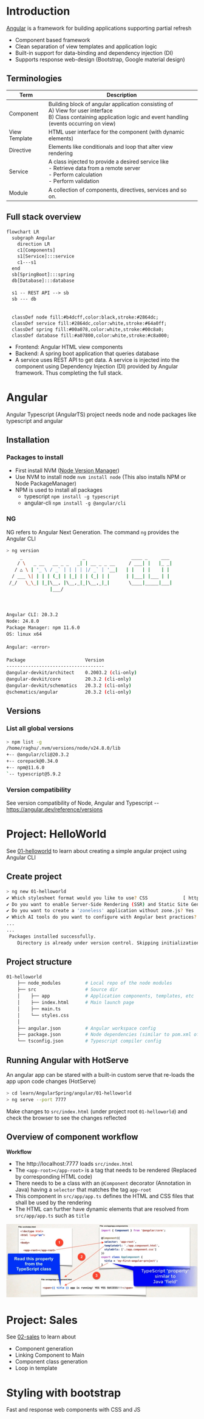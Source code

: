 # Introduction

[Angular](www.angular.io) is a framework for building applications supporting partial refresh

- Component based framework
- Clean separation of view templates and application logic
- Built-in support for data-binding and dependency injection (DI)
- Supports response web-design (Bootstrap, Google material design)

## Terminologies

| Term          | Description                                                  |
| ------------- | ------------------------------------------------------------ |
| Component     | Building block of angular application consisting of<br />A) View for user interface <br />B) Class containing application logic and event handling (events occurring on view) |
| View Template | HTML user interface for the component (with dynamic elements) |
| Directive     | Elements like conditionals and loop that alter view rendering |
| Service       | A class injected to provide a desired service like<br />- Retrieve data from a remote server<br />- Perform calculation<br />- Perform validation |
| Module        | A collection of components, directives, services and so on.  |

## Full stack overview

```mermaid
flowchart LR
  subgraph Angular	
    direction LR
    c1[Components]
    s1[Service]:::service  
    c1---s1
  end    
  sb[SpringBoot]:::spring
  db[Database]:::database
  
  s1 -- REST API --> sb
  sb --- db
  
  
  classDef node fill:#b4dcff,color:black,stroke:#2864dc;
  classDef service fill:#2864dc,color:white,stroke:#64a0ff;
  classDef spring fill:#00a078,color:white,stroke:#00c8a0;
  classDef database fill:#a07800,color:white,stroke:#c8a000;
```

- Frontend: Angular HTML view components 
- Backend: A spring boot application that queries database
- A service uses REST API to get data. A service is injected into the component using Dependency Injection (DI) provided by Angular framework. Thus completing the full stack.

# Angular 

Angular Typescript (AngularTS) project needs node and node packages like typescript and angular

## Installation

### Packages to install

- First install NVM ([Node Version Manager](https://github.com/nvm-sh/nvm))
- Use NVM to install node `nvm install node` (This also installs NPM or Node PackageManager)
- NPM is used to install all packages
  - typescript `npm install -g typescript`
  - angular-cli `npm install -g @angular/cli`

### NG

NG refers to Angular Next Generation. The command `ng` provides the Angular CLI 

```bash
> ng version
     _                      _                 ____ _     ___
    / \   _ __   __ _ _   _| | __ _ _ __     / ___| |   |_ _|
   / △ \ | '_ \ / _` | | | | |/ _` | '__|   | |   | |    | |
  / ___ \| | | | (_| | |_| | | (_| | |      | |___| |___ | |
 /_/   \_\_| |_|\__, |\__,_|_|\__,_|_|       \____|_____|___|
                |___/
    


Angular CLI: 20.3.2
Node: 24.8.0
Package Manager: npm 11.6.0
OS: linux x64
    
Angular: <error>

Package                      Version
------------------------------------
@angular-devkit/architect    0.2003.2 (cli-only)
@angular-devkit/core         20.3.2 (cli-only)
@angular-devkit/schematics   20.3.2 (cli-only)
@schematics/angular          20.3.2 (cli-only)

```

## Versions

### List all global versions

```bash
> npm list -g             
/home/raghu/.nvm/versions/node/v24.8.0/lib
+-- @angular/cli@20.3.2
+-- corepack@0.34.0
+-- npm@11.6.0
`-- typescript@5.9.2

```

### Version compatibility

See version compatibility of Node, Angular and Typescript -- https://angular.dev/reference/versions

# Project: HelloWorld

See [01-helloworld](01-helloworld) to learn about creating a simple angular project using Angular CLI

## Create project

```bash
> ng new 01-helloworld
✔ Which stylesheet format would you like to use? CSS             [ https://developer.mozilla.org/docs/Web/CSS                     ]
✔ Do you want to enable Server-Side Rendering (SSR) and Static Site Generation (SSG/Prerendering)? No
✔ Do you want to create a 'zoneless' application without zone.js? Yes
✔ Which AI tools do you want to configure with Angular best practices? https://angular.dev/ai/develop-with-ai None
...
...
 Packages installed successfully.
    Directory is already under version control. Skipping initialization of git.
```

## Project structure

```bash
01-helloworld
    ├── node_modules         # Local repo of the node modules 
    ├── src                  # Source dir
    │    ├── app             # Application components, templates, etc
    │    ├── index.html      # Main launch page 
    │    ├── main.ts
    │    └── styles.css
    │
    ├── angular.json         # Angular workspace config
    ├── package.json         # Node dependencies (similar to pom.xml of maven)
    └── tsconfig.json        # Typescript compiler config

```

## Running Angular with HotServe

An angular app can be stared with a built-in custom serve that re-loads the app upon code changes (HotServe)

```bash
> cd learn/AngularSpring/angular/01-helloworld
> ng serve --port 7777
```

Make changes to `src/index.html` (under project root `01-helloworld`) and check the browser to see the changes reflected

## Overview of component workflow

**Workflow**

- The http://localhost:7777 loads `src/index.html`
- The `<app-root></app-root>` is a tag that needs to be rendered (Replaced by corresponding HTML code)
- There needs to be a class with an `@Component` decorator (Annotation in Java) having a `selector` that matches the tag `app-root`
- This component in `src/app/app.ts` defines the HTML and CSS files that shall be used by the rendering
- The HTML can further have dynamic elements that are resolved from `src/app/app.ts` such as `title`

![Component Interaction](images/AngularComponentInteraction.jpg)

# Project: Sales

See [02-sales](04-sales) to learn about

- Component generation
- Linking Component to Main
- Component class generation
- Loop in template

# Styling with bootstrap 

Fast and response web components with CSS and JS

